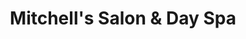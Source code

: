 ---
title: "Mitchell's Salon & Day Spa"
url: /cincinnati/mitchells-salon-and-day-spa-princeton-pike/
shop: beauty
---